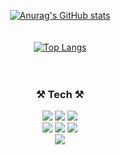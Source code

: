 <div align="center" bgcolor="black">
  
 [![Anurag's GitHub stats](https://github-readme-stats.vercel.app/api?username=myzi726&show_icons=true&theme=dracula)](https://github.com/anuraghazra/github-readme-stats)
  <br />
  <br />
  <br />
 [![Top Langs](https://github-readme-stats.vercel.app/api/top-langs/?username=myzi726&layout=compact)](https://github.com/anuraghazra/github-readme-stats)
  <br />
<br />
<br />
<h3>⚒ Tech ⚒</h3>
<img src="https://img.shields.io/badge/Java-007396?style=for-the-badge&logo=OpenJDK&logoColor=white"/></a>
<img src="https://img.shields.io/badge/Python-3776AB?style=for-the-badge&logo=Python&logoColor=white"/>
<img src="https://img.shields.io/badge/-C-A8B9CC?style=for-the-badge&logo=C%2B%2B&logoColor=white"/>
<br />
<img src="https://img.shields.io/badge/HTML-E34F26?style=for-the-badge&logo=HTML5&logoColor=white"/>
<img src="https://img.shields.io/badge/CSS-1572B6?style=for-the-badge&logo=CSS3&logoColor=white"/>
<img src="https://img.shields.io/badge/JavaScript-F7DF1E?style=for-the-badge&logo=JavaScript&logoColor=black"/>
<br />
<img src="https://img.shields.io/badge/MySQL-4479A1?style=for-the-badge&logo=MySQL&logoColor=white"/></a>
<br />
</div>
